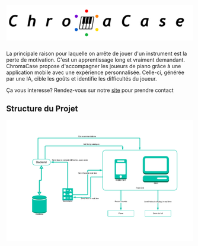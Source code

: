 # ![Chromacase](./assets/graphical/title.png)

La principale raison pour laquelle on arrête de jouer d'un instrument est la perte de motivation. C'est un apprentissage long et vraiment demandant. ChromaCase propose d'accompagner les joueurs de piano grâce à une application mobile avec une expérience personnalisée. Celle-ci, générée par une IA, cible les goûts et identifie les difficultés du joueur.

Ça vous interesse? Rendez-vous sur notre [site](https://chromacase.studio/) pour prendre contact

## Structure du Projet

![Schéma Fonctionnel](./assets/docs/structure.png)
